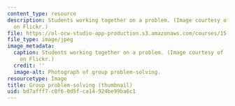```yaml
---
content_type: resource
description: Students working together on a problem. (Image courtesy of premasagar
  on Flickr.)
file: https://ol-ocw-studio-app-production.s3.amazonaws.com/courses/15-978-leadership-tools-and-teams-a-product-development-lab-spring-2007/bd7afff7c0f60d5fca14924be99ba6c1_15-978s07-th.jpg
file_type: image/jpeg
image_metadata:
  caption: Students working together on a problem. (Image courtesy of [premasagar](http://www.flickr.com/photos/dharmasphere/)
    on Flickr.)
  credit: ''
  image-alt: Photograph of group problem-solving.
resourcetype: Image
title: Group problem-solving (thumbnail)
uid: bd7afff7-c0f6-0d5f-ca14-924be99ba6c1
---
```

